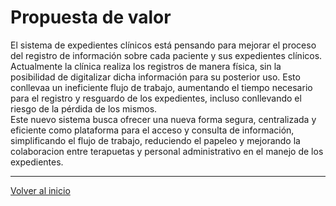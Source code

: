 # Propuesta de valor
El sistema de expedientes clínicos está pensando para mejorar el proceso del registro de información sobre cada paciente y sus expedientes clínicos.\
Actualmente la clínica realiza los registros de manera física, sin la posibilidad de digitalizar dicha información para su posterior uso.
Esto conllevaa un ineficiente flujo de trabajo, aumentando el tiempo necesario para el registro y resguardo de los expedientes, incluso conllevando el riesgo de la pérdida de los mismos.\
Este nuevo sistema busca ofrecer una nueva forma segura, centralizada y eficiente como plataforma para el acceso y consulta de información, simplificando el flujo de trabajo, reduciendo el
papeleo y mejorando la colaboracion entre terapuetas y personal administrativo en el manejo de los expedientes.


---
[Volver al inicio](../README.md)
